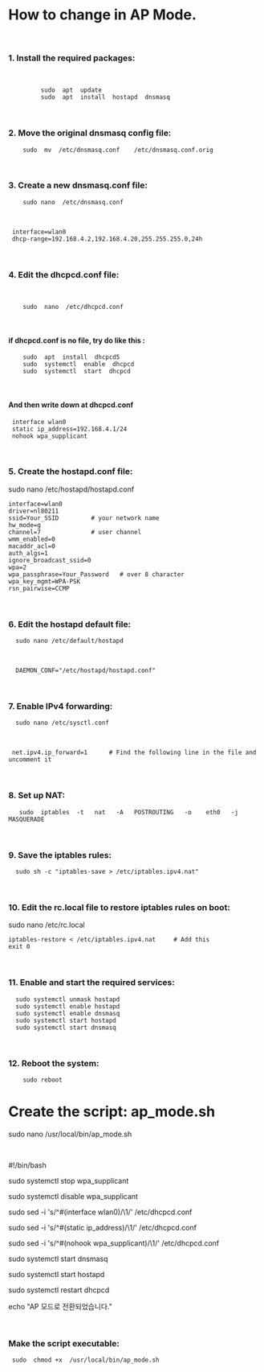 # How to change in AP Mode.
<br/>

### 1.  Install the required packages: 
<br/>

             sudo  apt  update             
             sudo  apt  install  hostapd  dnsmasq

<br/>

### 2. Move the original dnsmasq config file:

        sudo  mv  /etc/dnsmasq.conf    /etc/dnsmasq.conf.orig

<br/>

### 3.  Create a new dnsmasq.conf file:

        sudo nano  /etc/dnsmasq.conf
<br/>

     interface=wlan0       
     dhcp-range=192.168.4.2,192.168.4.20,255.255.255.0,24h

<br/>

### 4. Edit the dhcpcd.conf file:
<br/>

        sudo  nano  /etc/dhcpcd.conf
<br/>

#### if dhcpcd.conf is no file,  try do like this : 
        sudo  apt  install  dhcpcd5
        sudo  systemctl  enable  dhcpcd
        sudo  systemctl  start  dhcpcd
<br/>

#### And then  write down at dhcpcd.conf
             
     interface wlan0
     static ip_address=192.168.4.1/24
     nohook wpa_supplicant

<br/>

### 5. Create the hostapd.conf file:

 sudo  nano  /etc/hostapd/hostapd.conf
<br/>

    interface=wlan0
    driver=nl80211
    ssid=Your_SSID         # your network name
    hw_mode=g
    channel=7              # user channel
    wmm_enabled=0
    macaddr_acl=0
    auth_algs=1
    ignore_broadcast_ssid=0
    wpa=2
    wpa_passphrase=Your_Password   # over 8 character
    wpa_key_mgmt=WPA-PSK
    rsn_pairwise=CCMP

<br/>

### 6. Edit the hostapd default file:

      sudo nano /etc/default/hostapd
<br/>

      DAEMON_CONF="/etc/hostapd/hostapd.conf"

<br/>

### 7.  Enable IPv4 forwarding:

      sudo nano /etc/sysctl.conf
<br/>

     net.ipv4.ip_forward=1      # Find the following line in the file and uncomment it

<br/>

### 8.  Set up NAT:

       sudo  iptables  -t   nat   -A   POSTROUTING   -o    eth0   -j   MASQUERADE

<br/>

### 9. Save the iptables rules:

      sudo sh -c "iptables-save > /etc/iptables.ipv4.nat"

<br/>

### 10.  Edit the rc.local file to restore iptables rules on boot:

   sudo nano /etc/rc.local
<br/>

    iptables-restore < /etc/iptables.ipv4.nat     # Add this 
    exit 0

<br/>

### 11. Enable and start the required services:

      sudo systemctl unmask hostapd
      sudo systemctl enable hostapd
      sudo systemctl enable dnsmasq
      sudo systemctl start hostapd
      sudo systemctl start dnsmasq

<br/>

###  12.  Reboot the system: 
   
        sudo reboot



# Create the script:  ap_mode.sh


   sudo nano /usr/local/bin/ap_mode.sh
   
<br/>

#!/bin/bash

sudo systemctl stop wpa_supplicant

sudo systemctl disable wpa_supplicant


sudo sed -i 's/^#\(interface wlan0\)/\1/' /etc/dhcpcd.conf

sudo sed -i 's/^#\(static ip_address\)/\1/' /etc/dhcpcd.conf

sudo sed -i 's/^#\(nohook wpa_supplicant\)/\1/' /etc/dhcpcd.conf


sudo systemctl start dnsmasq

sudo systemctl start hostapd

sudo systemctl restart dhcpcd

echo "AP 모드로 전환되었습니다."

<br/>

###  Make the script executable:

     sudo  chmod +x  /usr/local/bin/ap_mode.sh


